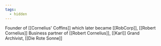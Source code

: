 ```yaml
---
tags:
  - hidden
---
```

Founder of [[Cornelius' Coffins]] which later became [[RobCorp]], [[Robert Cornelius]] 
Business partner of [[Robert Cornelius]], [[Karl]]
Grand Archivist,  [[Die Rote Sonne]]